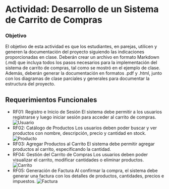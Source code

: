 # Actividad: Desarrollo de un Sistema de Carrito de Compras

### Objetivo

El objetivo de esta actividad es que los estudiantes, en parejas, utilicen y generen la documentación del
proyecto siguiendo las indicaciones proporcionadas en clase. Deberán crear un archivo en formato
Markdown (.md) que incluya todos los pasos necesarios para la implementación del sistema de carrito de
compras, tal como se mostró en el ejemplo de clase. Además, deberán generar la documentación en
formatos .pdf y .html, junto con los diagramas de clase parciales y generales para documentar la estructura
del proyecto.


## Requerimientos Funcionales
- RF01: Registro e Inicio de Sesión
El sistema debe permitir a los usuarios registrarse y luego iniciar sesión para acceder al carrito de compras.
![Usuario](file:///D:/informacion%20Varios/Pictures/Usuario.png)
- RF02: Catálogo de Productos
Los usuarios deben poder buscar y ver productos con nombre, descripción, precio y cantidad en stock.
 ![Producto](file:///D:/informacion%20Varios/Pictures/Producto.PNG)
- RF03: Agregar Productos al Carrito
El sistema debe permitir agregar productos al carrito, especificando la cantidad.
- RF04: Gestión del Carrito de Compras
Los usuarios deben poder visualizar el carrito, modificar cantidades o eliminar productos.
  ![Carrito](file:///D:/informacion%20Varios/Pictures/carrito.PNG)
- RF05: Generación de Factura
Al confirmar la compra, el sistema debe generar una factura con los detalles de productos, cantidades,
precios e impuestos.
  ![Factura](file:///D:/informacion%20Varios/Pictures/factura.PNG)
